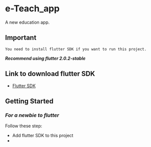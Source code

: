 # e-Teach_app

A new education app.

## Important 

`You need to install flutter SDK if you want to run this project.`

***Recommend using flutter 2.0.2-stable***

## Link to download flutter SDK

- [Flutter SDK](https://flutter.dev/docs/get-started/install)

## Getting Started

### *For a newbie to flutter*
Follow these step:
- Add flutter SDK to this project
- 

